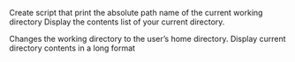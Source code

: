 Create script that print the absolute path name of the current working directory
Display the contents list of your current directory.

Changes the working directory to the user’s home directory.
Display current directory contents in a long format
